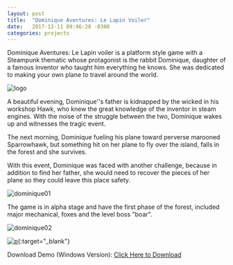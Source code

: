 ```yaml
---
layout: post
title:  "Dominique Aventures: Le Lapin Voiler"
date:   2017-12-11 09:46:28 -0300
categories: projects
---
```

Dominique Aventures: Le Lapin voiler is a platform style game with a Steampunk thematic whose protagonist is the rabbit Dominique, daughter of a famous inventor who taught him everything he knows. She was dedicated to making your own plane to travel around the world.

![logo][logo]

A beautiful evening, Dominique''s father is kidnapped by the wicked in his workshop Hawk, who knew the great knowledge of the inventor in steam engines. With the noise of the struggle between the two, Dominique wakes up and witnesses the tragic event.

The next morning, Dominique fueling his plane toward perverse marooned Sparrowhawk, but something hit on her plane to fly over the island, falls in the forest and she survives.

With this event, Dominique was faced with another challenge, because in addition to find her father, she would need to recover the pieces of her plane so they could leave this place safety.


![dominique01][dominique01]

The game is in alpha stage and have the first phase of the forest, included major mechanical, foxes and the level boss "boar".

![dominique02][dominique02]

[![p](http://dl.dropboxusercontent.com/s/mk2l75puu0bot8v/vimeopreview.png)](http://vimeo.com/69235802 "Dominique Aventures - Click to Watch!"){:target="_blank"}


Download Demo (Windows Version): [Click Here to Download][game]


[dominique01]: http://dl.dropboxusercontent.com/s/n4d8z3ahhlm000z/dominique01.png
[dominique02]: http://dl.dropboxusercontent.com/s/s6rce1lh7nt7afo/dominique02.png
[logo]: http://dl.dropboxusercontent.com/s/sf3fco5qi15ed92/dominiquelogo.png
[game]: http://dl.dropboxusercontent.com/s/vhsujvdyex2muos/dominique_alpha.zip?dl=1